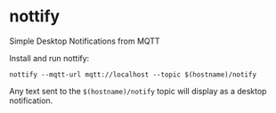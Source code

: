 # nottify
Simple Desktop Notifications from MQTT

Install and run nottify:

```
nottify --mqtt-url mqtt://localhost --topic $(hostname)/notify
```

Any text sent to the `$(hostname)/notify` topic will display as a desktop notification.

